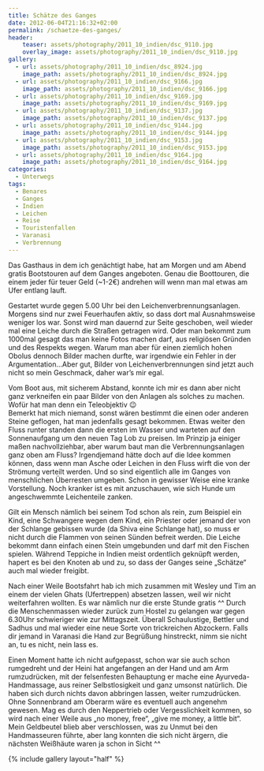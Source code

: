 ```yaml
---
title: Schätze des Ganges
date: 2012-06-04T21:16:32+02:00
permalink: /schaetze-des-ganges/
header:
    teaser: assets/photography/2011_10_indien/dsc_9110.jpg
    overlay_image: assets/photography/2011_10_indien/dsc_9110.jpg
gallery:
  - url: assets/photography/2011_10_indien/dsc_8924.jpg
    image_path: assets/photography/2011_10_indien/dsc_8924.jpg
  - url: assets/photography/2011_10_indien/dsc_9166.jpg
    image_path: assets/photography/2011_10_indien/dsc_9166.jpg
  - url: assets/photography/2011_10_indien/dsc_9169.jpg
    image_path: assets/photography/2011_10_indien/dsc_9169.jpg
  - url: assets/photography/2011_10_indien/dsc_9137.jpg
    image_path: assets/photography/2011_10_indien/dsc_9137.jpg
  - url: assets/photography/2011_10_indien/dsc_9144.jpg
    image_path: assets/photography/2011_10_indien/dsc_9144.jpg
  - url: assets/photography/2011_10_indien/dsc_9153.jpg
    image_path: assets/photography/2011_10_indien/dsc_9153.jpg
  - url: assets/photography/2011_10_indien/dsc_9164.jpg
    image_path: assets/photography/2011_10_indien/dsc_9164.jpg
categories:
  - Unterwegs
tags:
  - Benares
  - Ganges
  - Indien
  - Leichen
  - Reise
  - Touristenfallen
  - Varanasi
  - Verbrennung
---
```

Das Gasthaus in dem ich genächtigt habe, hat am Morgen und am Abend gratis Bootstouren auf dem Ganges angeboten. 
Genau die Boottouren, die einem jeder für teuer Geld (~1-2€) andrehen will wenn man mal etwas am Ufer entlang lauft.

Gestartet wurde gegen 5.00 Uhr bei den Leichenverbrennungsanlagen. Morgens sind nur zwei Feuerhaufen aktiv, 
so dass dort mal Ausnahmsweise weniger los war. Sonst wird man dauernd zur Seite geschoben, 
weil wieder mal eine Leiche durch die Straßen getragen wird. Oder man bekommt zum 1000mal gesagt das man keine Fotos machen darf, 
aus religiösen Gründen und des Respekts wegen. Warum man aber für einen ziemlich hohen Obolus dennoch Bilder machen durfte, 
war irgendwie ein Fehler in der Argumentation…Aber gut, Bilder von Leichenverbrennungen sind jetzt auch nicht so mein Geschmack, 
daher war’s mir egal.

Vom Boot aus, mit sicherem Abstand, konnte ich mir es dann aber nicht ganz verkneifen ein paar Bilder von den Anlagen als solches zu machen. 
Wofür hat man denn ein Teleobjektiv 😉  
Bemerkt hat mich niemand, sonst wären bestimmt die einen oder anderen Steine geflogen, hat man jedenfalls gesagt bekommen. 
Etwas weiter den Fluss runter standen dann die ersten im Wasser und warteten auf den Sonnenaufgang um den neuen Tag Lob zu preisen. 
Im Prinzip ja einiger maßen nachvollziehbar, aber warum baut man die Verbrennungsanlagen ganz oben am Fluss? 
Irgendjemand hätte doch auf die Idee kommen können, dass wenn man Asche oder Leichen in den Fluss wirft die von der Strömung verteilt werden. 
Und so sind eigentlich alle im Ganges von menschlichen Überresten umgeben. Schon in gewisser Weise eine kranke Vorstellung. 
Noch kranker ist es mit anzuschauen, wie sich Hunde um angeschwemmte Leichenteile zanken.

Gilt ein Mensch nämlich bei seinem Tod schon als rein, zum Beispiel ein Kind, eine Schwangere wegen dem Kind, 
ein Priester oder jemand der von der Schlange gebissen wurde (da Shiva eine Schlange hat), so muss er nicht durch die 
Flammen von seinen Sünden befreit werden. Die Leiche bekommt dann einfach einen Stein umgebunden und darf mit den Fischen spielen. 
Während Teppiche in Indien meist ordentlich geknüpft werden, hapert es bei den Knoten ab und zu, so dass der Ganges seine „Schätze“ auch mal wieder freigibt.

Nach einer Weile Bootsfahrt hab ich mich zusammen mit Wesley und Tim an einem der vielen Ghats (Ufertreppen) absetzen lassen, 
weil wir nicht weiterfahren wollten. Es war nämlich nur die erste Stunde gratis ^^ Durch die Menschenmassen wieder zurück 
zum Hostel zu gelangen war gegen 6.30Uhr schwieriger wie zur Mittagszeit. Überall Schaulustige, 
Bettler und Sadhus und mal wieder eine neue Sorte von trickreichen Abzockern. 
Falls dir jemand in Varanasi die Hand zur Begrüßung hinstreckt, nimm sie nicht an, tu es nicht, nein lass es.

Einen Moment hatte ich nicht aufgepasst, schon war sie auch schon rumgedreht und der Heini hat angefangen an der Hand und am Arm rumzudrücken, 
mit der felsenfesten Behauptung er mache eine Ayurveda-Handmassage, aus reiner Selbstlosigkeit und ganz umsonst natürlich. 
Die haben sich durch nichts davon abbringen lassen, weiter rumzudrücken. Ohne Sonnenbrand am Oberarm wäre es eventuell auch angenehm gewesen.
Mag es durch den Neppertrieb oder Vergesslichkeit kommen, so wird nach einer Weile aus „no money, free“, „give me money, a little bit“. 
Mein Geldbeutel blieb aber verschlossen, was zu Unmut bei den Handmasseuren führte, aber lang konnten die sich nicht ärgern, 
die nächsten Weißhäute waren ja schon in Sicht ^^

{% include gallery layout="half" %}

